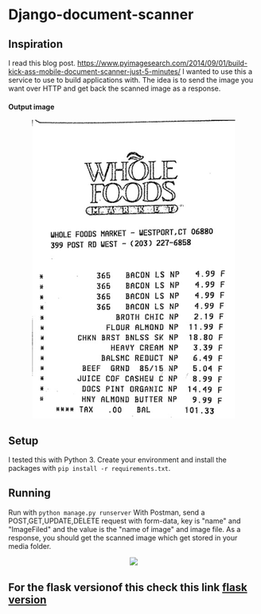 # Django-document-scanner

## Inspiration
I read this blog post. https://www.pyimagesearch.com/2014/09/01/build-kick-ass-mobile-document-scanner-just-5-minutes/
I wanted to use this a service to use to build applications with. The idea is to send the image you want over HTTP and get back the scanned image as a response.

#### Output image
<p align="center"> 
  <kbd>
    <a href="(https://github.com/okoliechykwuka/Django-document-Scanner/" target="_blank"><img src="scan_image.jpg" height = "600" >
  </a>
  </kbd>
</p>



## Setup
I tested this with Python 3. Create your environment and install the packages with `pip install -r requirements.txt`.

## Running
Run with `python manage.py runserver`
With Postman, send a POST,GET,UPDATE,DELETE request with form-data, key is "name" and "ImageFiled" and the value is the "name of image" and  image file.
As a response, you should get the scanned image which get stored in your media folder.

<p align="center"> 
  <kbd>
    <a href="(https://github.com/okoliechykwuka/Django-document-Scanner/" target="_blank"><img src="postman" height = "600" >
  </a>
  </kbd>
</p>

## For the flask versionof this check this link  [flask version](https://github.com/zenners/flask-document-scanner)
